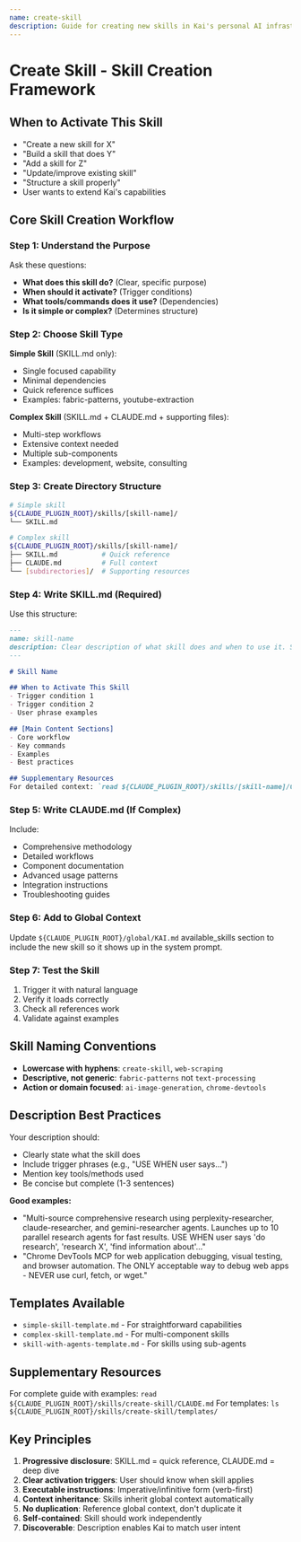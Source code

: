 ```yaml
---
name: create-skill
description: Guide for creating new skills in Kai's personal AI infrastructure. Use when user wants to create, update, or structure a new skill that extends capabilities with specialized knowledge, workflows, or tool integrations. Follows both Anthropic skill standards and PAI-specific patterns.
---
```


# Create Skill - Skill Creation Framework

## When to Activate This Skill
- "Create a new skill for X"
- "Build a skill that does Y"
- "Add a skill for Z"
- "Update/improve existing skill"
- "Structure a skill properly"
- User wants to extend Kai's capabilities

## Core Skill Creation Workflow

### Step 1: Understand the Purpose
Ask these questions:
- **What does this skill do?** (Clear, specific purpose)
- **When should it activate?** (Trigger conditions)
- **What tools/commands does it use?** (Dependencies)
- **Is it simple or complex?** (Determines structure)

### Step 2: Choose Skill Type

**Simple Skill** (SKILL.md only):
- Single focused capability
- Minimal dependencies
- Quick reference suffices
- Examples: fabric-patterns, youtube-extraction

**Complex Skill** (SKILL.md + CLAUDE.md + supporting files):
- Multi-step workflows
- Extensive context needed
- Multiple sub-components
- Examples: development, website, consulting

### Step 3: Create Directory Structure

```bash
# Simple skill
${CLAUDE_PLUGIN_ROOT}/skills/[skill-name]/
└── SKILL.md

# Complex skill
${CLAUDE_PLUGIN_ROOT}/skills/[skill-name]/
├── SKILL.md           # Quick reference
├── CLAUDE.md          # Full context
└── [subdirectories]/  # Supporting resources
```

### Step 4: Write SKILL.md (Required)

Use this structure:
```markdown
---
name: skill-name
description: Clear description of what skill does and when to use it. Should match activation triggers.
---

# Skill Name

## When to Activate This Skill
- Trigger condition 1
- Trigger condition 2
- User phrase examples

## [Main Content Sections]
- Core workflow
- Key commands
- Examples
- Best practices

## Supplementary Resources
For detailed context: `read ${CLAUDE_PLUGIN_ROOT}/skills/[skill-name]/CLAUDE.md`
```

### Step 5: Write CLAUDE.md (If Complex)

Include:
- Comprehensive methodology
- Detailed workflows
- Component documentation
- Advanced usage patterns
- Integration instructions
- Troubleshooting guides

### Step 6: Add to Global Context

Update `${CLAUDE_PLUGIN_ROOT}/global/KAI.md` available_skills section to include the new skill so it shows up in the system prompt.

### Step 7: Test the Skill

1. Trigger it with natural language
2. Verify it loads correctly
3. Check all references work
4. Validate against examples

## Skill Naming Conventions

- **Lowercase with hyphens**: `create-skill`, `web-scraping`
- **Descriptive, not generic**: `fabric-patterns` not `text-processing`
- **Action or domain focused**: `ai-image-generation`, `chrome-devtools`

## Description Best Practices

Your description should:
- Clearly state what the skill does
- Include trigger phrases (e.g., "USE WHEN user says...")
- Mention key tools/methods used
- Be concise but complete (1-3 sentences)

**Good examples:**
- "Multi-source comprehensive research using perplexity-researcher, claude-researcher, and gemini-researcher agents. Launches up to 10 parallel research agents for fast results. USE WHEN user says 'do research', 'research X', 'find information about'..."
- "Chrome DevTools MCP for web application debugging, visual testing, and browser automation. The ONLY acceptable way to debug web apps - NEVER use curl, fetch, or wget."

## Templates Available

- `simple-skill-template.md` - For straightforward capabilities
- `complex-skill-template.md` - For multi-component skills
- `skill-with-agents-template.md` - For skills using sub-agents

## Supplementary Resources

For complete guide with examples: `read ${CLAUDE_PLUGIN_ROOT}/skills/create-skill/CLAUDE.md`
For templates: `ls ${CLAUDE_PLUGIN_ROOT}/skills/create-skill/templates/`

## Key Principles

1. **Progressive disclosure**: SKILL.md = quick reference, CLAUDE.md = deep dive
2. **Clear activation triggers**: User should know when skill applies
3. **Executable instructions**: Imperative/infinitive form (verb-first)
4. **Context inheritance**: Skills inherit global context automatically
5. **No duplication**: Reference global context, don't duplicate it
6. **Self-contained**: Skill should work independently
7. **Discoverable**: Description enables Kai to match user intent
